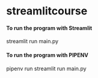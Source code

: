 # streamlitcourse

#### To run the program with Streamlit
streamlit run main.py

#### To run the program with PIPENV
pipenv run streamlit run main.py